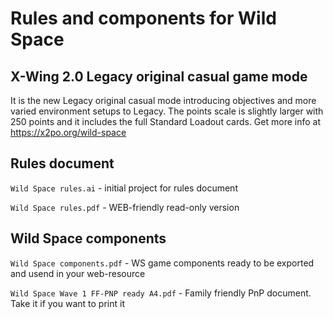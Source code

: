 # Rules and components for Wild Space

## X-Wing 2.0 Legacy original casual game mode

It is the new Legacy original casual mode introducing objectives and more varied environment setups to Legacy. The points scale is slightly larger with 250 points and it includes the full Standard Loadout cards.
Get more info at https://x2po.org/wild-space

## Rules document

```Wild Space rules.ai``` - initial project for rules document

```Wild Space rules.pdf``` - WEB-friendly read-only version

## Wild Space components

```Wild Space components.pdf``` - WS game components ready to be exported and usend in your web-resource

```Wild Space Wave 1 FF-PNP ready A4.pdf``` - Family friendly PnP document. Take it if you want to print it
